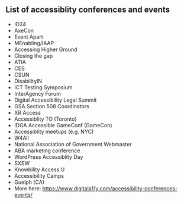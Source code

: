 ## List of accessiblity conferences and events

* ID24
* AxeCon
* Event Apart
* MEnabling/IAAP
* Accessing Higher Ground
* Closing the gap
* ATIA
* CES
* CSUN
* DisabilityIN
* ICT Testing Symposium
* InterAgency Forum
* Digital Accessibility Legal Summit
* GSA Section 508 Coordinators
* XR Access
* Accessiblity TO (Toronto)
* IDGA Accessible GameConf (GameCon)
* Accessiblity meetups (e.g. NYC)
* W4All
* National Association of Government Webmaster
* ABA marketing conference
* WordPress Accessiblity Day
* SXSW
* Knowbility Access U
* Accessibility Camps
* Guelph (CA)
* More here: https://www.digitala11y.com/accessibility-conferences-events/
